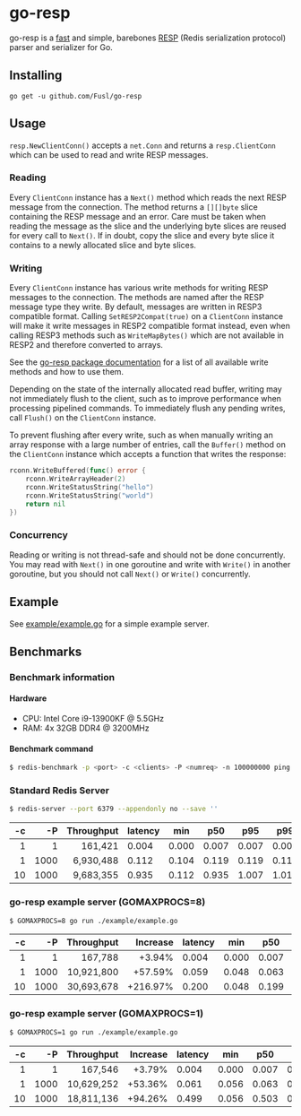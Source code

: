 # go-resp

go-resp is a [fast](#Benchmarks) and simple, barebones [RESP](https://redis.io/docs/latest/develop/reference/protocol-spec/) (Redis serialization protocol) parser and serializer for Go.

## Installing

```
go get -u github.com/Fusl/go-resp
```

## Usage

`resp.NewClientConn()` accepts a `net.Conn` and returns a `resp.ClientConn` which can be used to read and write RESP messages.

### Reading

Every `ClientConn` instance has a `Next()` method which reads the next RESP message from the connection. The method returns a `[][]byte` slice containing the RESP message and an error. Care must be taken when reading the message as the slice and the underlying byte slices are reused for every call to `Next()`.  If in doubt, copy the slice and every byte slice it contains to a newly allocated slice and byte slices.

### Writing

Every `ClientConn` instance has various write methods for writing RESP messages to the connection. The methods are named after the RESP message type they write. By default, messages are written in RESP3 compatible format. Calling `SetRESP2Compat(true)` on a `ClientConn` instance will make it write messages in RESP2 compatible format instead, even when calling RESP3 methods such as `WriteMapBytes()` which are not available in RESP2 and therefore converted to arrays.

See the [go-resp package documentation](https://pkg.go.dev/github.com/Fusl/go-resp) for a list of all available write methods and how to use them.

Depending on the state of the internally allocated read buffer, writing may not immediately flush to the client, such as to improve performance when processing pipelined commands. To immediately flush any pending writes, call `Flush()` on the `ClientConn` instance.

To prevent flushing after every write, such as when manually writing an array response with a large number of entries, call the `Buffer()` method on the `ClientConn` instance which accepts a function that writes the response:

```go
rconn.WriteBuffered(func() error {
    rconn.WriteArrayHeader(2)
    rconn.WriteStatusString("hello")
    rconn.WriteStatusString("world")
    return nil
})
```

### Concurrency

Reading or writing is not thread-safe and should not be done concurrently. You may read with `Next()` in one goroutine and write with `Write()` in another goroutine, but you should not call `Next()` or `Write()` concurrently.

## Example

See [example/example.go](example/example.go) for a simple example server.

## Benchmarks

### Benchmark information

#### Hardware

- CPU: Intel Core i9-13900KF @ 5.5GHz
- RAM: 4x 32GB DDR4 @ 3200MHz

#### Benchmark command
```sh
$ redis-benchmark -p <port> -c <clients> -P <numreq> -n 100000000 ping
```

### Standard Redis Server

```sh
$ redis-server --port 6379 --appendonly no --save ''
```

| -c |   -P | Throughput | latency | min   | p50   | p95   | p99   | max   |
|---:|-----:|-----------:|---------|-------|-------|-------|-------|-------|
|  1 |    1 |    161,421 | 0.004   | 0.000 | 0.007 | 0.007 | 0.007 | 0.303 |
|  1 | 1000 |  6,930,488 | 0.112   | 0.104 | 0.119 | 0.119 | 0.119 | 0.279 |
| 10 | 1000 |  9,683,355 | 0.935   | 0.112 | 0.935 | 1.007 | 1.015 | 1.679 |

### go-resp example server (GOMAXPROCS=8)

```sh
$ GOMAXPROCS=8 go run ./example/example.go
```

| -c |   -P | Throughput | Increase | latency | min   | p50   | p95   | p99   | max   |
|---:|-----:|-----------:|---------:|---------|-------|-------|-------|-------|-------|
|  1 |    1 |    167,788 |   +3.94% | 0.004   | 0.000 | 0.007 | 0.007 | 0.007 | 0.439 |
|  1 | 1000 | 10,921,800 |  +57.59% | 0.059   | 0.048 | 0.063 | 0.071 | 0.071 | 0.215 |
| 10 | 1000 | 30,693,678 | +216.97% | 0.200   | 0.048 | 0.199 | 0.311 | 0.359 | 0.815 |

### go-resp example server (GOMAXPROCS=1)

```sh
$ GOMAXPROCS=1 go run ./example/example.go
```

| -c |   -P | Throughput | Increase | latency | min   | p50   | p95   | p99   |   max |
|---:|-----:|-----------:|---------:|---------|-------|-------|-------|-------|------:|
|  1 |    1 |    167,546 |   +3.79% | 0.004   | 0.000 | 0.007 | 0.007 | 0.007 | 0.415 |
|  1 | 1000 | 10,629,252 |  +53.36% | 0.061   | 0.056 | 0.063 | 0.071 | 0.071 | 0.167 |
| 10 | 1000 | 18,811,136 |  +94.26% | 0.499   | 0.056 | 0.503 | 0.927 | 0.935 | 1.191 |
